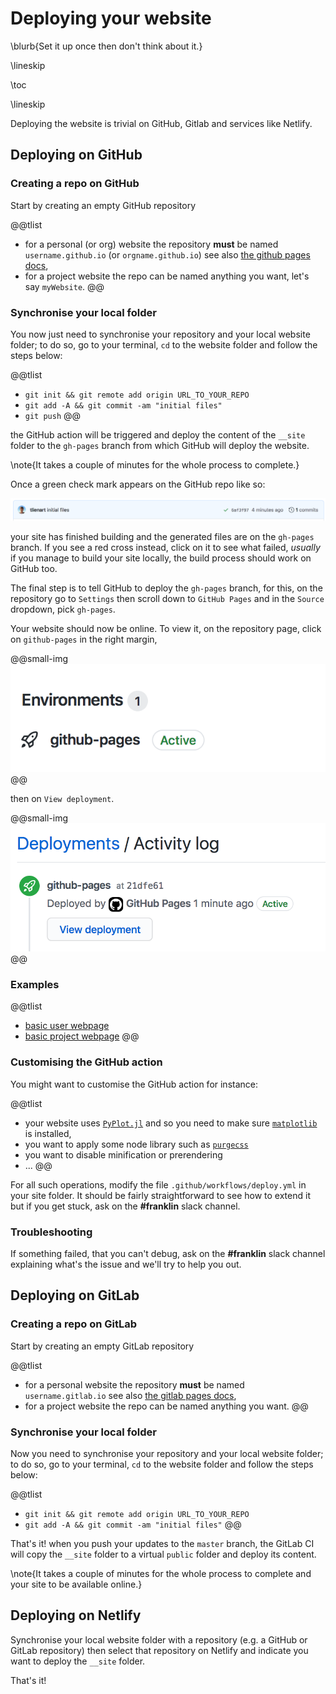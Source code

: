<!--
reviewed: 18/10/20
-->

# Deploying your website

\blurb{Set it up once then don't think about it.}

\lineskip

\toc

\lineskip

Deploying the website is trivial on GitHub, Gitlab and services like Netlify.

## Deploying on GitHub

### Creating a repo on GitHub

Start by creating an empty GitHub repository

@@tlist
* for a personal (or org) website the repository **must** be named `username.github.io` (or `orgname.github.io`) see also [the github pages docs](https://pages.github.com/),
* for a project website the repo can be named anything you want, let's say `myWebsite`.
@@

### Synchronise your local folder

You now just need to synchronise your repository and your local website folder; to do so, go to your terminal, `cd` to the website folder and follow the steps below:

@@tlist
- `git init && git remote add origin URL_TO_YOUR_REPO`
- `git add -A && git commit -am "initial files"`
- `git push`
@@

the GitHub action will be triggered and deploy the content of the `__site` folder to  the `gh-pages` branch from which GitHub will deploy the website.

\note{It takes a couple of minutes for the whole process to complete.}

Once a green check mark appears on the GitHub repo like so:

![](/assets/img/action_check.png)

your site has finished building and the generated files are on the `gh-pages` branch.
If you see a red cross instead, click on it to see what failed, _usually_ if you manage to build your site locally, the build process should work on GitHub too.

The final step is to tell GitHub to deploy the `gh-pages` branch, for this, on the repository go to `Settings` then scroll down to `GitHub Pages` and in the `Source` dropdown, pick `gh-pages`.

Your website should now be online. To view it, on the repository page, click on `github-pages` in the right margin,

@@small-img ![](/assets/img/deployment.png)@@

then on `View deployment`.

@@small-img ![](/assets/img/deployment2.png)@@

### Examples

@@tlist
- [basic user webpage](https://github.com/tlienart2/tlienart2.github.io)
- [basic project webpage](https://github.com/tlienart2/myWebsite)
@@

### Customising the GitHub action

You might want to customise the GitHub action for instance:

@@tlist
- your website uses [`PyPlot.jl`](https://github.com/JuliaPy/PyPlot.jl) and so you need to make sure [`matplotlib`](https://matplotlib.org/) is installed,
- you want to apply some node library such as [`purgecss`](https://purgecss.com/)
- you want to disable minification or prerendering
- ...
@@

For all such operations, modify the file `.github/workflows/deploy.yml` in your site folder.
It should be fairly straightforward to see how to extend it but if you get stuck, ask on the **#franklin** slack channel.

### Troubleshooting

If something failed, that you can't debug, ask on the **#franklin** slack channel explaining what's the issue and we'll try to help you out.

## Deploying on GitLab

### Creating a repo on GitLab

Start by creating an empty GitLab repository

@@tlist
* for a personal website the repository **must** be named `username.gitlab.io` see also [the gitlab pages docs](https://about.gitlab.com/stages-devops-lifecycle/pages/),
* for a project website the repo can be named anything you want.
@@

### Synchronise your local folder

Now you need to synchronise your repository and your local website folder; to do so, go to your terminal, `cd` to the website folder and follow the steps below:

@@tlist
- `git init && git remote add origin URL_TO_YOUR_REPO`
- `git add -A && git commit -am "initial files"`
@@

That's it! when you push your updates to the `master` branch, the GitLab CI will copy the `__site` folder to a virtual `public` folder and deploy its content.

\note{It takes a couple of minutes for the whole process to complete and your site to be available online.}

## Deploying on Netlify

Synchronise your local website folder with a repository (e.g. a GitHub or GitLab repository) then select that repository on Netlify and indicate you want to deploy the `__site` folder.

That's it!
